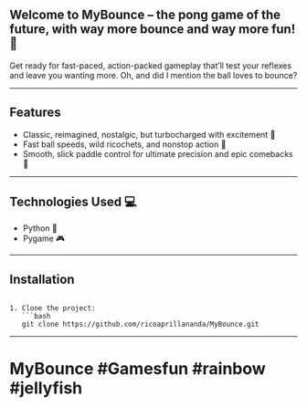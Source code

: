 ## Welcome to MyBounce – the pong game of the future, with way more bounce and way more fun! 🔴

Get ready for fast-paced, action-packed gameplay that’ll test your reflexes and leave you wanting more. Oh, and did I mention the ball loves to bounce? 

---

## Features 
- Classic, reimagined, nostalgic, but turbocharged with excitement 🌈
- Fast ball speeds, wild ricochets, and nonstop action 🍇
- Smooth, slick paddle control for ultimate precision and epic comebacks 🍏

---
  
## Technologies Used 💻
 - Python 🐍
 - Pygame 🎮

---

## Installation 

```

1. Clone the project:
   ```bash
   git clone https://github.com/ricoaprillananda/MyBounce.git

```

---

# MyBounce #Gamesfun #rainbow #jellyfish
